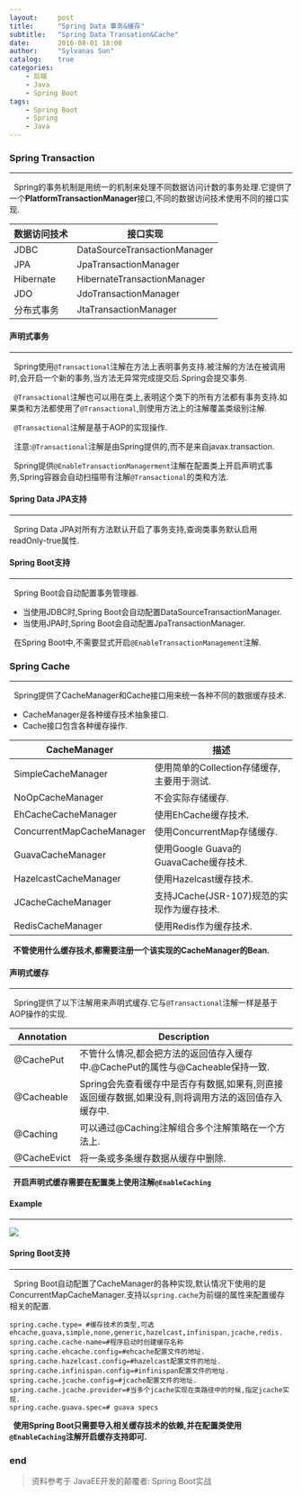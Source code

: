 ```yaml
---
layout:     post
title:      "Spring Data 事务&缓存"
subtitle:   "Spring Data Transation&Cache"
date:       2016-08-01 18:00
author:     "Sylvanas Sun"
catalog:    true
categories: 
    - 后端
    - Java
    - Spring Boot
tags:
    - Spring Boot
    - Spring
    - Java
---
```



### Spring Transaction


----------


&nbsp;&nbsp;Spring的事务机制是用统一的机制来处理不同数据访问计数的事务处理.它提供了一个**PlatformTransactionManager**接口,不同的数据访问技术使用不同的接口实现.

| 数据访问技术 |接口实现 |
| ---------- | ---------------------------- |
| JDBC       | DataSourceTransactionManager |
| JPA        | JpaTransactionManager        |
| Hibernate  | HibernateTransactionManager  |
| JDO        | JdoTransactionManager        |
| 分布式事务 | JtaTransactionManager        |

#### 声明式事务


----------


&nbsp;&nbsp;Spring使用`@Transactional`注解在方法上表明事务支持.被注解的方法在被调用时,会开启一个新的事务,当方法无异常完成提交后.Spring会提交事务.

&nbsp;&nbsp;`@Transactional`注解也可以用在类上,表明这个类下的所有方法都有事务支持.如果类和方法都使用了`@Transactional`,则使用方法上的注解覆盖类级别注解.

&nbsp;&nbsp;`@Transactional`注解是基于AOP的实现操作.

&nbsp;&nbsp;注意:`@Transactional`注解是由Spring提供的,而不是来自javax.transaction.

&nbsp;&nbsp;Spring提供`@EnableTransactionManagerment`注解在配置类上开启声明式事务,Spring容器会自动扫描带有注解`@Transactional`的类和方法.

#### Spring Data JPA支持


----------


&nbsp;&nbsp;Spring Data JPA对所有方法默认开启了事务支持,查询类事务默认启用readOnly-true属性.

#### Spring Boot支持


----------


&nbsp;&nbsp;Spring Boot会自动配置事务管理器.

 - 当使用JDBC时,Spring Boot会自动配置DataSourceTransactionManager.
 - 当使用JPA时,Spring Boot会自动配置JpaTransactionManager.

&nbsp;&nbsp;在Spring Boot中,不需要显式开启`@EnableTransactionManagement`注解.

### Spring Cache


----------


&nbsp;&nbsp;Spring提供了CacheManager和Cache接口用来统一各种不同的数据缓存技术.

 - CacheManager是各种缓存技术抽象接口.
 - Cache接口包含各种缓存操作.

| CacheManager              | 描述                                       |
| ------------------------- | ------------------------------------------ |
| SimpleCacheManager        | 使用简单的Collection存储缓存,主要用于测试. |
| NoOpCacheManager          | 不会实际存储缓存.                          |
| EhCacheCacheManager       | 使用EhCache缓存技术.                       |
| ConcurrentMapCacheManager | 使用ConcurrentMap存储缓存.                 |
| GuavaCacheManager         | 使用Google Guava的GuavaCache缓存技术.      |
| HazelcastCacheManager     | 使用Hazelcast缓存技术.                     |
| JCacheCacheManager        | 支持JCache(JSR-107)规范的实现作为缓存技术. |
| RedisCacheManager         | 使用Redis作为缓存技术.                     |


**&nbsp;&nbsp;不管使用什么缓存技术,都需要注册一个该实现的CacheManager的Bean.**

#### 声明式缓存


----------


&nbsp;&nbsp;Spring提供了以下注解用来声明式缓存.它与`@Transactional`注解一样是基于AOP操作的实现.

| Annotation  | Description                                                                                         |
| ----------- | --------------------------------------------------------------------------------------------------- |
| @CachePut   | 不管什么情况,都会把方法的返回值存入缓存中.@CachePut的属性与@Cacheable保持一致.                      |
| @Cacheable  | Spring会先查看缓存中是否存有数据,如果有,则直接返回缓存数据,如果没有,则将调用方法的返回值存入缓存中. |
| @Caching    | 可以通过@Caching注解组合多个注解策略在一个方法上.                                                   |
| @CacheEvict | 将一条或多条缓存数据从缓存中删除.                                                                   |

**&nbsp;&nbsp;开启声明式缓存需要在配置类上使用注解`@EnableCaching`**

#### Example


----------


![](http://ww2.sinaimg.cn/mw690/63503acbjw1f6ldwfwuexj20ol0k5afd.jpg)

#### Spring Boot支持


----------


&nbsp;&nbsp;Spring Boot自动配置了CacheManager的各种实现,默认情况下使用的是ConcurrentMapCacheManager.支持以`spring.cache`为前缀的属性来配置缓存相关的配置.

```
spring.cache.type= #缓存技术的类型,可选ehcache,guava,simple,none,generic,hazelcast,infinispan,jcache,redis.
spring.cache.cache-name=#程序启动时创建缓存名称
spring.cache.ehcache.config=#ehcache配置文件的地址.
spring.cache.hazelcast.config=#hazelcast配置文件的地址.
spring.cache.infinispan.config=#infinispan配置文件的地址.
spring.cache.jcache.config=#jcache配置文件的地址.
spring.cache.jcache.provider=#当多个jcache实现在类路径中的时候,指定jcache实现.
spring.cache.guava.spec=# guava specs
```

**&nbsp;&nbsp;使用Spring Boot只需要导入相关缓存技术的依赖,并在配置类使用`@EnableCaching`注解开启缓存支持即可.**

### end

> 资料参考于 JavaEE开发的颠覆者: Spring Boot实战
